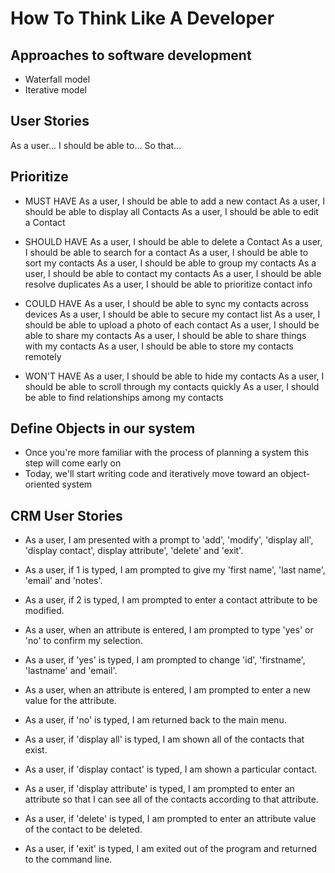 # How To Think Like A Developer

## Approaches to software development
- Waterfall model
- Iterative model



## User Stories

As a user...
I should be able to...
So that...









## Prioritize

- MUST HAVE
As a user, I should be able to add a new contact
As a user, I should be able to display all Contacts
As a user, I should be able to edit a Contact

- SHOULD HAVE
As a user, I should be able to delete a Contact
As a user, I should be able to search for a contact
As a user, I should be able to sort my contacts
As a user, I should be able to group my contacts
As a user, I should be able to contact my contacts
As a user, I should be able resolve duplicates
As a user, I should be able to prioritize contact info

- COULD HAVE
As a user, I should be able to sync my contacts across devices
As a user, I should be able to secure my contact list
As a user, I should be able to upload a photo of each contact
As a user, I should be able to share my contacts
As a user, I should be able to share things with my contacts
As a user, I should be able to store my contacts remotely

- WON'T HAVE
As a user, I should be able to hide my contacts
As a user, I should be able to scroll through my contacts quickly
As a user, I should be able to find relationships among my contacts





## Define Objects in our system

- Once you're more familiar with the process of planning a system this step will come early on
- Today, we'll start writing code and iteratively move toward an object-oriented system







## CRM User Stories

- As a user, I am presented with a prompt to 'add', 'modify', 'display all', 'display contact', display attribute', 'delete' and 'exit'.

- As a user, if 1 is typed, I am prompted to give my 'first name', 'last name', 'email' and 'notes'.

- As a user, if 2 is typed, I am prompted to enter a contact attribute to be modified.

- As a user, when an attribute is entered, I am prompted to type 'yes' or 'no' to confirm my selection.

- As a user, if 'yes' is typed, I am prompted to change 'id', 'firstname', 'lastname' and 'email'.

- As a user, when an attribute is entered, I am prompted to enter a new value for the attribute.

- As a user, if 'no' is typed, I am returned back to the main menu.

- As a user, if 'display all' is typed, I am shown all of the contacts that exist.

- As a user, if 'display contact' is typed, I am shown a particular contact.

- As a user, if 'display attribute' is typed, I am prompted to enter an attribute so that I can see all of the contacts according to that attribute.

- As a user, if 'delete' is typed, I am prompted to enter an attribute value of the contact to be deleted.

- As a user, if 'exit' is typed, I am exited out of the program and returned to the command line.
